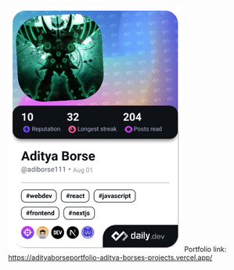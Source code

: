 <a href="https://app.daily.dev/adityaborse"><img src="https://github.com/adiborse111/adiborse111/blob/main/devcard.png" width="356" alt="Aditya Borse's Dev Card"/></a>
Portfolio link: https://adityaborseportfolio-aditya-borses-projects.vercel.app/
